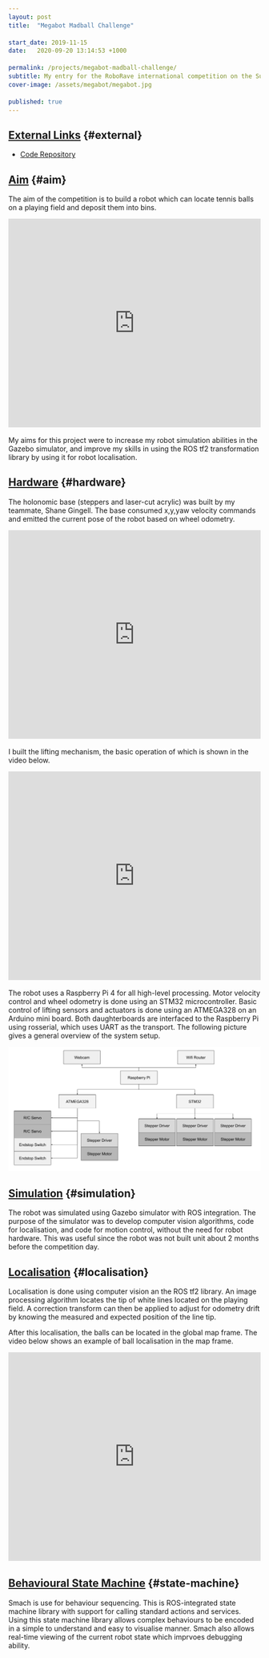 ```yaml
---
layout: post
title:  "Megabot Madball Challenge"

start_date: 2019-11-15
date:   2020-09-20 13:14:53 +1000

permalink: /projects/megabot-madball-challenge/
subtitle: My entry for the RoboRave international competition on the Sunshine Coast. A robot which locates tennis balls and transports them to a bucket.
cover-image: /assets/megabot/megabot.jpg

published: true
---
```


## [External Links](#external)  {#external}

* [Code Repository](https://github.com/JoshuaRiddell/megabot)

## [Aim](#aim)  {#aim}

The aim of the competition is to build a robot which can locate tennis balls on a playing field and deposit them into bins.

<iframe width="100%" height="416" src="https://www.youtube.com/embed/FUd7XfCibTA" frameborder="0" allowfullscreen></iframe>

My aims for this project were to increase my robot simulation abilities in the Gazebo simulator, and improve my skills in using the ROS tf2 transformation library by using it for robot localisation.

## [Hardware](#hardware)  {#hardware}

The holonomic base (steppers and laser-cut acrylic) was built by my teammate, Shane Gingell. The base consumed x,y,yaw velocity commands and emitted the current pose of the robot based on wheel odometry.

<iframe width="100%" height="416" src="https://www.youtube.com/embed/cGwc_FhPdWU" frameborder="0" allowfullscreen></iframe>

I built the lifting mechanism, the basic operation of which is shown in the video below.

<iframe width="100%" height="416" src="https://www.youtube.com/embed/R86-YoR-k58" frameborder="0" allowfullscreen></iframe>

The robot uses a Raspberry Pi 4 for all high-level processing. Motor velocity control and wheel odometry is done using an STM32 microcontroller. Basic control of lifting sensors and actuators is done using an ATMEGA328 on an Arduino mini board. Both daughterboards are interfaced to the Raspberry Pi using rosserial, which uses UART as the transport. The following picture gives a general overview of the system setup.

![raw-image](/assets/megabot/system_overview.png)

## [Simulation](#simulation)  {#simulation}

The robot was simulated using Gazebo simulator with ROS integration. The purpose of the simulator was to develop computer vision algorithms, code for localisation, and code for motion control, without the need for robot hardware. This was useful since the robot was not built unit about 2 months before the competition day.

## [Localisation](#localisation)  {#localisation}

Localisation is done using computer vision an the ROS tf2 library. An image processing algorithm locates the tip of white lines located on the playing field. A correction transform can then be applied to adjust for odometry drift by knowing the measured and expected position of the line tip.

After this localisation, the balls can be located in the global map frame. The video below shows an example of ball localisation in the map frame.

<iframe width="100%" height="416" src="https://www.youtube.com/embed/eO4Pw2nF_7I" frameborder="0" allowfullscreen></iframe>

## [Behavioural State Machine](#state-machine) {#state-machine}

Smach is use for behaviour sequencing. This is ROS-integrated state machine library with support for calling standard actions and services. Using this state machine library allows complex behaviours to be encoded in a simple to understand and easy to visualise manner. Smach also allows real-time viewing of the current robot state which imprvoes debugging ability.
